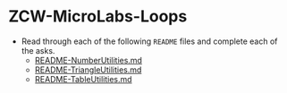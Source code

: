 # ZCW-MicroLabs-Loops
* Read through each of the following `README` files and complete each of the asks.
    * [README-NumberUtilities.md](./README-NumberUtilities.md)
    * [README-TriangleUtilities.md](./README-NumberUtilities.md)
    * [README-TableUtilities.md](./README-NumberUtilities.md)




















